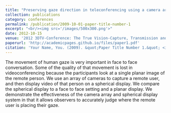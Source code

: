 ```yaml
---
title: "Preserving gaze direction in teleconferencing using a camera array and a spherical display"
collection: publications
category: conferences
permalink: /publication/2009-10-01-paper-title-number-1
excerpt: "<br/><img src='/images/500x300.png'>"
date: 2012-10-15
venue: '2012 3DTV-Conference: The True Vision-Capture, Transmission and Display of 3D Video (3DTV-CON)'
paperurl: 'http://academicpages.github.io/files/paper1.pdf'
citation: 'Your Name, You. (2009). &quot;Paper Title Number 1.&quot; <i>Journal 1</i>. 1(1).'
---
```


The movement of human gaze is very important in face to face conversation. Some of the quality of that movement is lost in videoconferencing because the participants look at a single planar image of the remote person. We use an array of cameras to capture a remote user, and then display video of that person on a spherical display. We compare the spherical display to a face to face setting and a planar display. We demonstrate the effectiveness of the camera array and spherical display system in that it allows observers to accurately judge where the remote user is placing their gaze.
